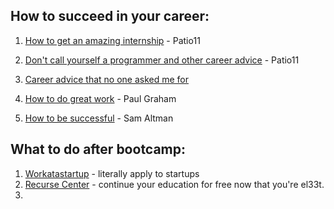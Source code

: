 ## How to succeed in your career:

1. [How to get an amazing internship](https://x.com/patio11/status/1344313750334046210) - Patio11

2. [Don't call yourself a programmer and other career advice](https://www.kalzumeus.com/2011/10/28/dont-call-yourself-a-programmer/) - Patio11

3. [Career advice that no one asked me for](https://x.com/gokulns/status/1810598394286497854)

4. [How to do great work](https://www.paulgraham.com/greatwork.html) - Paul Graham

5. [How to be successful](https://blog.samaltman.com/how-to-be-successful) - Sam Altman

## What to do after bootcamp:

1. [Workatastartup](https://workatastartup.com/) - literally apply to startups
2. [Recurse Center](https://www.recurse.com) - continue your education for free now that you're el33t.
3. 